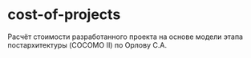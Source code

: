 # cost-of-projects
Расчёт стоимости разработанного проекта на основе модели этапа постархитектуры (COCOMO II) по Орлову С.А.
